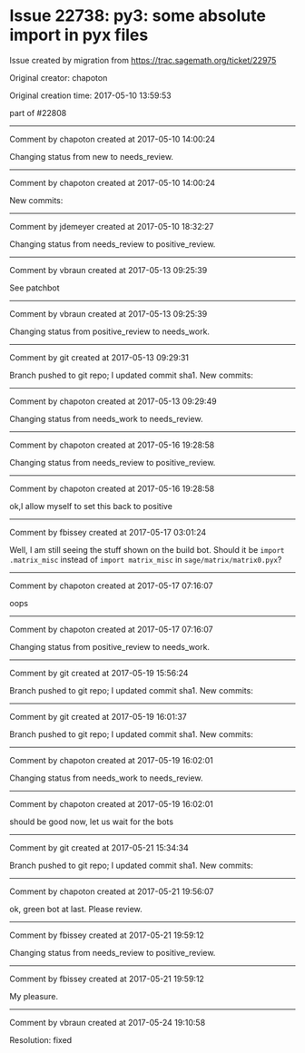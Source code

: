 # Issue 22738: py3: some absolute import in pyx files

Issue created by migration from https://trac.sagemath.org/ticket/22975

Original creator: chapoton

Original creation time: 2017-05-10 13:59:53

part of #22808


---

Comment by chapoton created at 2017-05-10 14:00:24

Changing status from new to needs_review.


---

Comment by chapoton created at 2017-05-10 14:00:24

New commits:


---

Comment by jdemeyer created at 2017-05-10 18:32:27

Changing status from needs_review to positive_review.


---

Comment by vbraun created at 2017-05-13 09:25:39

See patchbot


---

Comment by vbraun created at 2017-05-13 09:25:39

Changing status from positive_review to needs_work.


---

Comment by git created at 2017-05-13 09:29:31

Branch pushed to git repo; I updated commit sha1. New commits:


---

Comment by chapoton created at 2017-05-13 09:29:49

Changing status from needs_work to needs_review.


---

Comment by chapoton created at 2017-05-16 19:28:58

Changing status from needs_review to positive_review.


---

Comment by chapoton created at 2017-05-16 19:28:58

ok,I allow myself to set this back to positive


---

Comment by fbissey created at 2017-05-17 03:01:24

Well, I am still seeing the stuff shown on the build bot. Should it be `import .matrix_misc` instead of `import matrix_misc` in `sage/matrix/matrix0.pyx`?


---

Comment by chapoton created at 2017-05-17 07:16:07

oops


---

Comment by chapoton created at 2017-05-17 07:16:07

Changing status from positive_review to needs_work.


---

Comment by git created at 2017-05-19 15:56:24

Branch pushed to git repo; I updated commit sha1. New commits:


---

Comment by git created at 2017-05-19 16:01:37

Branch pushed to git repo; I updated commit sha1. New commits:


---

Comment by chapoton created at 2017-05-19 16:02:01

Changing status from needs_work to needs_review.


---

Comment by chapoton created at 2017-05-19 16:02:01

should be good now, let us wait for the bots


---

Comment by git created at 2017-05-21 15:34:34

Branch pushed to git repo; I updated commit sha1. New commits:


---

Comment by chapoton created at 2017-05-21 19:56:07

ok, green bot at last. Please review.


---

Comment by fbissey created at 2017-05-21 19:59:12

Changing status from needs_review to positive_review.


---

Comment by fbissey created at 2017-05-21 19:59:12

My pleasure.


---

Comment by vbraun created at 2017-05-24 19:10:58

Resolution: fixed
